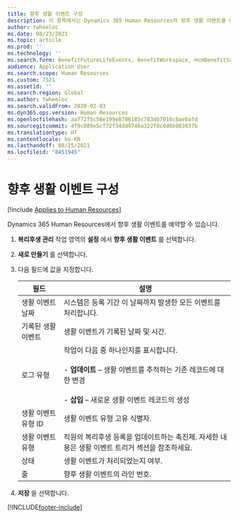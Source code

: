 ```yaml
---
title: 향후 생활 이벤트 구성
description: 이 항목에서는 Dynamics 365 Human Resources의 향후 생활 이벤트를 예약하는 방법을 설명합니다.
author: twheeloc
ms.date: 08/23/2021
ms.topic: article
ms.prod: ''
ms.technology: ''
ms.search.form: BenefitFutureLifeEvents, BenefitWorkspace, HcmBenefitSummaryPart
audience: Application User
ms.search.scope: Human Resources
ms.custom: 7521
ms.assetid: ''
ms.search.region: Global
ms.author: twheeloc
ms.search.validFrom: 2020-02-03
ms.dyn365.ops.version: Human Resources
ms.openlocfilehash: aa772f5c58e199e8786185c783db7016c8aebafd
ms.sourcegitcommit: 4f9c889e5cf72f34dd9746a322f8c0d6b983037b
ms.translationtype: HT
ms.contentlocale: ko-KR
ms.lasthandoff: 08/25/2021
ms.locfileid: "8451945"
---
```

# <a name="configure-future-life-events"></a>향후 생활 이벤트 구성

[!include [Applies to Human Resources](../includes/applies-to-hr.md)]

Dynamics 365 Human Resources에서 향후 생활 이벤트를 예약할 수 있습니다.

1. **복리후생 관리** 작업 영역의 **설정** 에서 **향후 생활 이벤트** 를 선택합니다.

2. **새로 만들기** 를 선택합니다.

3. 다음 필드에 값을 지정합니다.

   | 필드 | 설명 |
   | --- | --- |
   | 생활 이벤트 날짜 | 시스템은 등록 기간 이 날짜까지 발생한 모든 이벤트를 처리합니다. |
   | 기록된 생활 이벤트 | 생활 이벤트가 기록된 날짜 및 시간. |
   | 로그 유형 | 작업이 다음 중 하나인지를 표시합니다.</br></br>- **업데이트** – 생활 이벤트를 추적하는 기존 레코드에 대한 변경</br></br>- **삽입** – 새로운 생활 이벤트 레코드의 생성 |
   | 생활 이벤트 유형 ID | 생활 이벤트 유형 고유 식별자. |
   | 생활 이벤트 유형 | 직원의 복리후생 등록을 업데이트하는 촉진제. 자세한 내용은 생활 이벤트 트리거 섹션을 참조하세요. |
   | 상태 | 생활 이벤트가 처리되었는지 여부. |
   | 줄 | 향후 생활 이벤트의 라인 번호. |

4. **저장** 을 선택합니다. 


[!INCLUDE[footer-include](../includes/footer-banner.md)]
